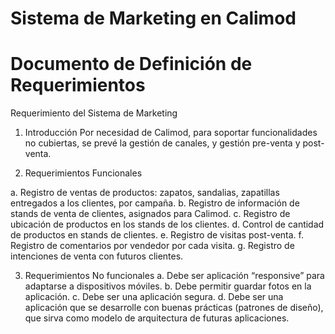 # Sistema de Marketing en Calimod
# Documento de Definición de Requerimientos
Requerimiento del Sistema de Marketing 

1.	Introducción
Por necesidad de Calimod, para soportar funcionalidades no cubiertas, se prevé la gestión de canales, y gestión pre-venta y post-venta.

2.	Requerimientos Funcionales

a.	Registro de ventas de productos: zapatos, sandalias, zapatillas entregados a los clientes, por campaña.
b.	Registro de información de stands de venta de clientes, asignados para Calimod.
c.	Registro de ubicación de productos en los stands de los clientes.
d.	Control de cantidad de productos en stands de clientes.
e.	Registro de visitas post-venta.
f.	Registro de comentarios por vendedor por cada visita.
g.	Registro de intenciones de venta con futuros clientes.

3.	Requerimientos No funcionales
a.	Debe ser aplicación “responsive” para adaptarse a dispositivos móviles.
b.	Debe permitir guardar fotos en la aplicación.
c.	Debe ser una aplicación segura.
d.	Debe ser una aplicación que se desarrolle con buenas prácticas (patrones de diseño), que sirva como modelo de arquitectura de futuras aplicaciones.

